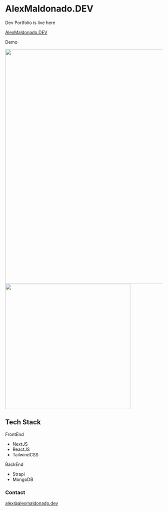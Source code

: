 # AlexMaldonado.DEV

Dev Portfolio is live here

[AlexMaldonado.DEV](https://www.alexmaldonado.dev)

Demo

<!-- ![Desktop View](demo/desktop-portfolio.gif) -->
<img src="demo/desktop-portfolio.gif" width="750">

<img src="demo/mobile-portfolio.gif" width="400">

## Tech Stack

FrontEnd

- NextJS
- ReactJS
- TailwindCSS

BackEnd

- Strapi
- MongoDB

### Contact

alex@alexmaldonado.dev
